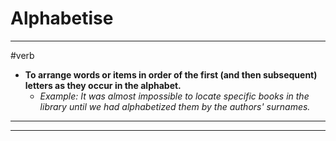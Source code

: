 # Alphabetise
---
#verb
- **To arrange words or items in order of the first (and then subsequent) letters as they occur in the alphabet.**
	- _Example: It was almost impossible to locate specific books in the library until we had alphabetized them by the authors' surnames._
---
---
